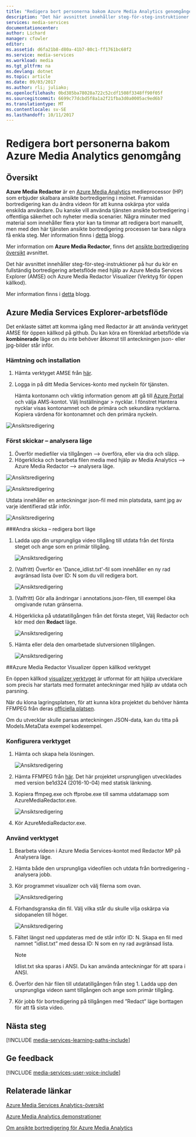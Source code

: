 ```yaml
---
title: "Redigera bort personerna bakom Azure Media Analytics genomgången | Microsoft Docs"
description: "Det här avsnittet innehåller steg-för-steg-instruktioner på hur du kör en fullständig bortredigering arbetsflöde med hjälp av Azure Media Services Explorer (AMSE) och Azure Media Redactor Visualizer (Verktyg för öppen källkod)."
services: media-services
documentationcenter: 
author: Lichard
manager: cfowler
editor: 
ms.assetid: d6fa21b8-d80a-41b7-80c1-ff1761bc68f2
ms.service: media-services
ms.workload: media
ms.tgt_pltfrm: na
ms.devlang: dotnet
ms.topic: article
ms.date: 09/03/2017
ms.author: rli; juliako;
ms.openlocfilehash: 0bd385ba78028a722c52cdf1508f3348ff90f05f
ms.sourcegitcommit: 6699c77dcbd5f8a1a2f21fba3d0a0005ac9ed6b7
ms.translationtype: MT
ms.contentlocale: sv-SE
ms.lasthandoff: 10/11/2017
---
```

# <a name="redact-faces-with-azure-media-analytics-walkthrough"></a>Redigera bort personerna bakom Azure Media Analytics genomgång

## <a name="overview"></a>Översikt

**Azure Media Redactor** är en [Azure Media Analytics](media-services-analytics-overview.md) medieprocessor (HP) som erbjuder skalbara ansikte bortredigering i molnet. Framsidan bortredigering kan du ändra videon för att kunna oskärpa ytor valda enskilda användare. Du kanske vill använda tjänsten ansikte bortredigering i offentliga säkerhet och nyheter media scenarier. Några minuter med material som innehåller flera ytor kan ta timmar att redigera bort manuellt, men med den här tjänsten ansikte bortredigering processen tar bara några få enkla steg. Mer information finns i [detta](https://azure.microsoft.com/blog/azure-media-redactor/) blogg.

Mer information om **Azure Media Redactor**, finns det [ansikte bortredigering översikt](media-services-face-redaction.md) avsnittet.

Det här avsnittet innehåller steg-för-steg-instruktioner på hur du kör en fullständig bortredigering arbetsflöde med hjälp av Azure Media Services Explorer (AMSE) och Azure Media Redactor Visualizer (Verktyg för öppen källkod).

Mer information finns i [detta](https://azure.microsoft.com/en-us/blog/redaction-preview-available-globally) blogg.

## <a name="azure-media-services-explorer-workflow"></a>Azure Media Services Explorer-arbetsflöde

Det enklaste sättet att komma igång med Redactor är att använda verktyget AMSE för öppen källkod på github. Du kan köra en förenklad arbetsflöde via **kombinerade** läge om du inte behöver åtkomst till anteckningen json- eller jpg-bilder står inför.

### <a name="download-and-setup"></a>Hämtning och installation

1. Hämta verktyget AMSE från [här](https://github.com/Azure/Azure-Media-Services-Explorer).
1. Logga in på ditt Media Services-konto med nyckeln för tjänsten.

    Hämta kontonamn och viktig information genom att gå till [Azure Portal](https://portal.azure.com/) och välja AMS-kontot. Välj Inställningar > nycklar. I fönstret Hantera nycklar visas kontonamnet och de primära och sekundära nycklarna. Kopiera värdena för kontonamnet och den primära nyckeln.

![Ansiktsredigering](./media/media-services-redactor-walkthrough/media-services-redactor-walkthrough001.png)

### <a name="first-pass--analyze-mode"></a>Först skickar – analysera läge

1. Överför mediefiler via tillgången –> överföra, eller via dra och släpp. 
1. Högerklicka och bearbeta filen media med hjälp av Media Analytics –> Azure Media Redactor –> analysera läge. 


![Ansiktsredigering](./media/media-services-redactor-walkthrough/media-services-redactor-walkthrough002.png)

![Ansiktsredigering](./media/media-services-redactor-walkthrough/media-services-redactor-walkthrough003.png)

Utdata innehåller en anteckningar json-fil med min platsdata, samt jpg av varje identifierad står inför. 

![Ansiktsredigering](./media/media-services-redactor-walkthrough/media-services-redactor-walkthrough004.png)

###<a name="second-pass--redact-mode"></a>Andra skicka – redigera bort läge

1. Ladda upp din ursprungliga video tillgång till utdata från det första steget och ange som en primär tillgång. 

    ![Ansiktsredigering](./media/media-services-redactor-walkthrough/media-services-redactor-walkthrough005.png)

2. (Valfritt) Överför en 'Dance_idlist.txt'-fil som innehåller en ny rad avgränsad lista över ID: N som du vill redigera bort. 

    ![Ansiktsredigering](./media/media-services-redactor-walkthrough/media-services-redactor-walkthrough006.png)

3. (Valfritt) Gör alla ändringar i annotations.json-filen, till exempel öka omgivande rutan gränserna. 
4. Högerklicka på utdatatillgången från det första steget, Välj Redactor och kör med den **Redact** läge. 

    ![Ansiktsredigering](./media/media-services-redactor-walkthrough/media-services-redactor-walkthrough007.png)

5. Hämta eller dela den omarbetade slutversionen tillgången. 

    ![Ansiktsredigering](./media/media-services-redactor-walkthrough/media-services-redactor-walkthrough008.png)

##<a name="azure-media-redactor-visualizer-open-source-tool"></a>Azure Media Redactor Visualizer öppen källkod verktyget

En öppen källkod [visualizer verktyget](https://github.com/Microsoft/azure-media-redactor-visualizer) är utformat för att hjälpa utvecklare som precis har startats med formatet anteckningar med hjälp av utdata och parsning.

När du klona lagringsplatsen, för att kunna köra projektet du behöver hämta FFMPEG från deras [officiella platsen](https://ffmpeg.org/download.html).

Om du utvecklar skulle parsas anteckningen JSON-data, kan du titta på Models.MetaData exempel kodexempel.

### <a name="set-up-the-tool"></a>Konfigurera verktyget

1.  Hämta och skapa hela lösningen. 

    ![Ansiktsredigering](./media/media-services-redactor-walkthrough/media-services-redactor-walkthrough009.png)

2.  Hämta FFMPEG från [här](https://ffmpeg.org/download.html). Det här projektet ursprungligen utvecklades med version be1d324 (2016-10-04) med statisk länkning. 
3.  Kopiera ffmpeg.exe och ffprobe.exe till samma utdatamapp som AzureMediaRedactor.exe. 

    ![Ansiktsredigering](./media/media-services-redactor-walkthrough/media-services-redactor-walkthrough010.png)

4. Kör AzureMediaRedactor.exe. 

### <a name="use-the-tool"></a>Använd verktyget

1. Bearbeta videon i Azure Media Services-kontot med Redactor MP på Analysera läge. 
2. Hämta både den ursprungliga videofilen och utdata från bortredigering - analysera jobb. 
3. Kör programmet visualizer och välj filerna som ovan. 

    ![Ansiktsredigering](./media/media-services-redactor-walkthrough/media-services-redactor-walkthrough011.png)

4. Förhandsgranska din fil. Välj vilka står du skulle vilja oskärpa via sidopanelen till höger. 
    
    ![Ansiktsredigering](./media/media-services-redactor-walkthrough/media-services-redactor-walkthrough012.png)

5.  Fältet längst ned uppdateras med de står inför ID: N. Skapa en fil med namnet ”idlist.txt” med dessa ID: N som en ny rad avgränsad lista. 

    >[!NOTE]
    > Idlist.txt ska sparas i ANSI. Du kan använda anteckningar för att spara i ANSI.
    
6.  Överför den här filen till utdatatillgången från steg 1. Ladda upp den ursprungliga videon samt tillgången och ange som primär tillgång. 
7.  Kör jobb för bortredigering på tillgången med ”Redact” läge borttagen för att få sista video. 

## <a name="next-steps"></a>Nästa steg 

[!INCLUDE [media-services-learning-paths-include](../../includes/media-services-learning-paths-include.md)]

## <a name="provide-feedback"></a>Ge feedback
[!INCLUDE [media-services-user-voice-include](../../includes/media-services-user-voice-include.md)]

## <a name="related-links"></a>Relaterade länkar
[Azure Media Services Analytics-översikt](media-services-analytics-overview.md)

[Azure Media Analytics demonstrationer](http://azuremedialabs.azurewebsites.net/demos/Analytics.html)

[Om ansikte bortredigering för Azure Media Analytics](https://azure.microsoft.com/blog/azure-media-redactor/)
